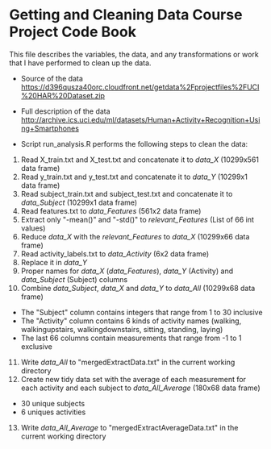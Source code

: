 Getting and Cleaning Data Course Project Code Book
==================================================
This file describes the variables, the data, and any transformations or work that I have performed to clean up the data.
* Source of the data https://d396qusza40orc.cloudfront.net/getdata%2Fprojectfiles%2FUCI%20HAR%20Dataset.zip 
* Full description of the data http://archive.ics.uci.edu/ml/datasets/Human+Activity+Recognition+Using+Smartphones 

* Script run_analysis.R performs the following steps to clean the data:
1. Read X_train.txt and X_test.txt and concatenate it to *data_X* (10299x561 data frame)
2. Read y_train.txt and y_test.txt and concatenate it to *data_Y* (10299x1 data frame)
3. Read subject_train.txt and subject_test.txt and concatenate it to *data_Subject* (10299x1 data frame)
4. Read features.txt to *data_Features* (561x2 data frame)
5. Extract only "-mean()" and "-std()" to *relevant_Features* (List of 66 int values)
6. Reduce *data_X* with the *relevant_Features* to *data_X* (10299x66 data frame)
7. Read activity_labels.txt to *data_Activity* (6x2 data frame)
8. Replace it in *data_Y*
9. Proper names for *data_X* (*data_Features*), *data_Y* (Activity) and *data_Subject* (Subject) columns
10. Combine *data_Subject*, *data_X* and *data_Y* to *data_All* (10299x68 data frame)
  - The "Subject" column contains integers that range from 1 to 30 inclusive
  - The "Activity" column contains 6 kinds of activity names (walking, walkingupstairs, walkingdownstairs, sitting, standing, laying)
  - The last 66 columns contain measurements that range from -1 to 1 exclusive
11. Write *data_All* to "mergedExtractData.txt" in the current working directory
12. Create new tidy data set with the average of each measurement for each activity and each subject to *data_All_Average* (180x68 data frame)
  - 30 unique subjects
  - 6 uniques activities
13. Write *data_All_Average* to "mergedExtractAverageData.txt" in the current working directory